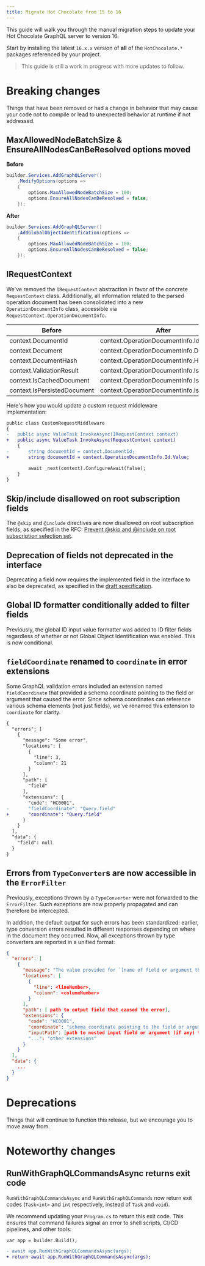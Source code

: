 ```yaml
---
title: Migrate Hot Chocolate from 15 to 16
---
```


This guide will walk you through the manual migration steps to update your Hot Chocolate GraphQL server to version 16.

Start by installing the latest `16.x.x` version of **all** of the `HotChocolate.*` packages referenced by your project.

> This guide is still a work in progress with more updates to follow.

# Breaking changes

Things that have been removed or had a change in behavior that may cause your code not to compile or lead to unexpected behavior at runtime if not addressed.

## MaxAllowedNodeBatchSize & EnsureAllNodesCanBeResolved options moved

**Before**

```csharp
builder.Services.AddGraphQLServer()
    .ModifyOptions(options =>
    {
        options.MaxAllowedNodeBatchSize = 100;
        options.EnsureAllNodesCanBeResolved = false;
    });
```

**After**

```csharp
builder.Services.AddGraphQLServer()
    .AddGlobalObjectIdentification(options =>
    {
        options.MaxAllowedNodeBatchSize = 100;
        options.EnsureAllNodesCanBeResolved = false;
    });
```

## IRequestContext

We've removed the `IRequestContext` abstraction in favor of the concrete `RequestContext` class.
Additionally, all information related to the parsed operation document has been consolidated into a new `OperationDocumentInfo` class, accessible via `RequestContext.OperationDocumentInfo`.

| Before                      | After                                     |
| --------------------------- | ----------------------------------------- |
| context.DocumentId          | context.OperationDocumentInfo.Id.Value    |
| context.Document            | context.OperationDocumentInfo.Document    |
| context.DocumentHash        | context.OperationDocumentInfo.Hash.Value  |
| context.ValidationResult    | context.OperationDocumentInfo.IsValidated |
| context.IsCachedDocument    | context.OperationDocumentInfo.IsCached    |
| context.IsPersistedDocument | context.OperationDocumentInfo.IsPersisted |

Here's how you would update a custom request middleware implementation:

```diff
public class CustomRequestMiddleware
{
-   public async ValueTask InvokeAsync(IRequestContext context)
+   public async ValueTask InvokeAsync(RequestContext context)
    {
-       string documentId = context.DocumentId;
+       string documentId = context.OperationDocumentInfo.Id.Value;

        await _next(context).ConfigureAwait(false);
    }
}
```

## Skip/include disallowed on root subscription fields

The `@skip` and `@include` directives are now disallowed on root subscription fields, as specified in the RFC: [Prevent @skip and @include on root subscription selection set](https://github.com/graphql/graphql-spec/pull/860).

## Deprecation of fields not deprecated in the interface

Deprecating a field now requires the implemented field in the interface to also be deprecated, as specified in the [draft specification](https://spec.graphql.org/draft/#sec-Objects.Type-Validation).

## Global ID formatter conditionally added to filter fields

Previously, the global ID input value formatter was added to ID filter fields regardless of whether or not Global Object Identification was enabled. This is now conditional.

## `fieldCoordinate` renamed to `coordinate` in error extensions

Some GraphQL validation errors included an extension named `fieldCoordinate` that provided a schema coordinate pointing to the field or argument that caused the error. Since schema coordinates can reference various schema elements (not just fields), we've renamed this extension to `coordinate` for clarity.

```diff
{
  "errors": [
    {
      "message": "Some error",
      "locations": [
        {
          "line": 3,
          "column": 21
        }
      ],
      "path": [
        "field"
      ],
      "extensions": {
        "code": "HC0001",
-       "fieldCoordinate": "Query.field"
+       "coordinate": "Query.field"
      }
    }
  ],
  "data": {
    "field": null
  }
}
```

## Errors from `TypeConverter`s are now accessible in the `ErrorFilter`

Previously, exceptions thrown by a `TypeConverter` were not forwarded to the `ErrorFilter`. Such exceptions are now properly propagated and can therefore be intercepted.

In addition, the default output for such errors has been standardized: earlier, type conversion errors resulted in different responses depending on where in the document they occurred. Now, all exceptions thrown by type converters are reported in a unified format:

```json
{
  "errors": [
    {
      "message": "The value provided for `[name of field or argument that caused the error]` is not in a valid format.",
      "locations": [
        {
          "line": <lineNumber>,
          "column": <columnNumber>
        }
      ],
      "path": [ path to output field that caused the error],
      "extensions": {
        "code": "HC0001",
        "coordinate": "schema coordinate pointing to the field or argument that caused the error",
        "inputPath": [path to nested input field or argument (if any) that caused the error]
        "...": "other extensions"
      }
    }
  ],
  "data": {
    ...
  }
}
```

# Deprecations

Things that will continue to function this release, but we encourage you to move away from.

# Noteworthy changes

## RunWithGraphQLCommandsAsync returns exit code

`RunWithGraphQLCommandsAsync` and `RunWithGraphQLCommands` now return exit codes (`Task<int>` and `int` respectively, instead of `Task` and `void`).

We recommend updating your `Program.cs` to return this exit code. This ensures that command failures signal an error to shell scripts, CI/CD pipelines, and other tools:

```diff
var app = builder.Build();

- await app.RunWithGraphQLCommandsAsync(args);
+ return await app.RunWithGraphQLCommandsAsync(args);
```
